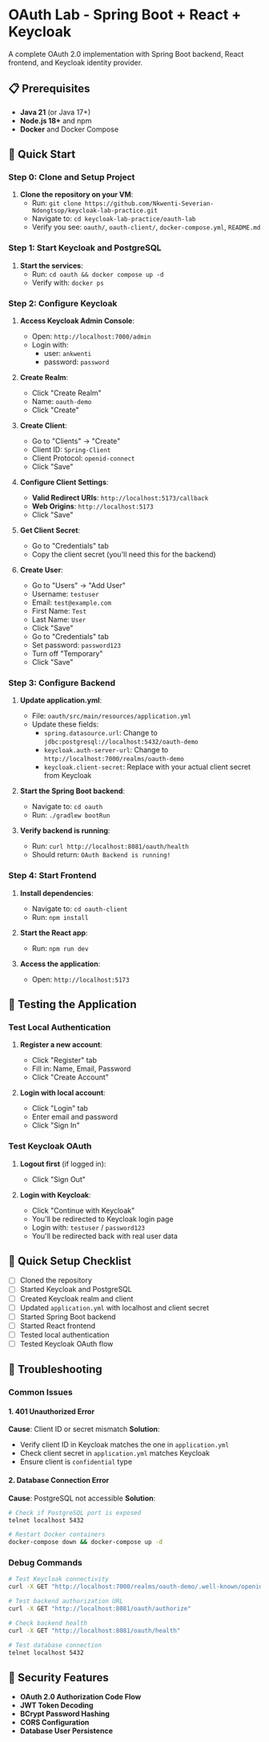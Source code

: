 # OAuth Lab - Spring Boot + React + Keycloak

A complete OAuth 2.0 implementation with Spring Boot backend, React frontend, and Keycloak identity provider.

## 📋 Prerequisites

- **Java 21** (or Java 17+)
- **Node.js 18+** and npm
- **Docker** and Docker Compose

## 🚀 Quick Start

### Step 0: Clone and Setup Project

1. **Clone the repository on your VM**:
   - Run: `git clone https://github.com/Nkwenti-Severian-Ndongtsop/keycloak-lab-practice.git`
   - Navigate to: `cd keycloak-lab-practice/oauth-lab`
   - Verify you see: `oauth/`, `oauth-client/`, `docker-compose.yml`, `README.md`

### Step 1: Start Keycloak and PostgreSQL

1. **Start the services**:
   - Run: `cd oauth && docker compose up -d`
   - Verify with: `docker ps`

### Step 2: Configure Keycloak

1. **Access Keycloak Admin Console**:
   - Open: `http://localhost:7000/admin`
   - Login with: 
      - user: `ankwenti` 
      - password: `password`

2. **Create Realm**:
   - Click "Create Realm"
   - Name: `oauth-demo`
   - Click "Create"

3. **Create Client**:
   - Go to "Clients" → "Create"
   - Client ID: `Spring-Client`
   - Client Protocol: `openid-connect`
   - Click "Save"

4. **Configure Client Settings**:
   - **Valid Redirect URIs**: `http://localhost:5173/callback`
   - **Web Origins**: `http://localhost:5173`
   - Click "Save"

5. **Get Client Secret**:
   - Go to "Credentials" tab
   - Copy the client secret (you'll need this for the backend)

6. **Create User**:
   - Go to "Users" → "Add User"
   - Username: `testuser`
   - Email: `test@example.com`
   - First Name: `Test`
   - Last Name: `User`
   - Click "Save"
   - Go to "Credentials" tab
   - Set password: `password123`
   - Turn off "Temporary"
   - Click "Save"

### Step 3: Configure Backend

1. **Update application.yml**:
   - File: `oauth/src/main/resources/application.yml`
   - Update these fields:
     - `spring.datasource.url`: Change to `jdbc:postgresql://localhost:5432/oauth-demo`
     - `keycloak.auth-server-url`: Change to `http://localhost:7000/realms/oauth-demo`
     - `keycloak.client-secret`: Replace with your actual client secret from Keycloak

2. **Start the Spring Boot backend**:
   - Navigate to: `cd oauth`
   - Run: `./gradlew bootRun`

3. **Verify backend is running**:
   - Run: `curl http://localhost:8081/oauth/health`
   - Should return: `OAuth Backend is running!`

### Step 4: Start Frontend

1. **Install dependencies**:
   - Navigate to: `cd oauth-client`
   - Run: `npm install`

2. **Start the React app**:
   - Run: `npm run dev`

3. **Access the application**:
   - Open: `http://localhost:5173`

## 🧪 Testing the Application

### Test Local Authentication

1. **Register a new account**:
   - Click "Register" tab
   - Fill in: Name, Email, Password
   - Click "Create Account"

2. **Login with local account**:
   - Click "Login" tab
   - Enter email and password
   - Click "Sign In"

### Test Keycloak OAuth

1. **Logout first** (if logged in):
   - Click "Sign Out"

2. **Login with Keycloak**:
   - Click "Continue with Keycloak"
   - You'll be redirected to Keycloak login page
   - Login with: `testuser` / `password123`
   - You'll be redirected back with real user data

## 🎯 Quick Setup Checklist

- [ ] Cloned the repository
- [ ] Started Keycloak and PostgreSQL
- [ ] Created Keycloak realm and client
- [ ] Updated `application.yml` with localhost and client secret
- [ ] Started Spring Boot backend
- [ ] Started React frontend
- [ ] Tested local authentication
- [ ] Tested Keycloak OAuth flow

## 🔧 Troubleshooting

### Common Issues

#### 1. **401 Unauthorized Error**
**Cause**: Client ID or secret mismatch
**Solution**:
- Verify client ID in Keycloak matches the one in `application.yml`
- Check client secret in `application.yml` matches Keycloak
- Ensure client is `confidential` type

#### 2. **Database Connection Error**
**Cause**: PostgreSQL not accessible
**Solution**:
```bash
# Check if PostgreSQL port is exposed
telnet localhost 5432

# Restart Docker containers
docker-compose down && docker-compose up -d
```


### Debug Commands

```bash
# Test Keycloak connectivity
curl -X GET "http://localhost:7000/realms/oauth-demo/.well-known/openid_configuration"

# Test backend authorization URL
curl -X GET "http://localhost:8081/oauth/authorize"

# Check backend health
curl -X GET "http://localhost:8081/oauth/health"

# Test database connection
telnet localhost 5432
```


## 🔐 Security Features

- **OAuth 2.0 Authorization Code Flow**
- **JWT Token Decoding**
- **BCrypt Password Hashing**
- **CORS Configuration**
- **Database User Persistence**